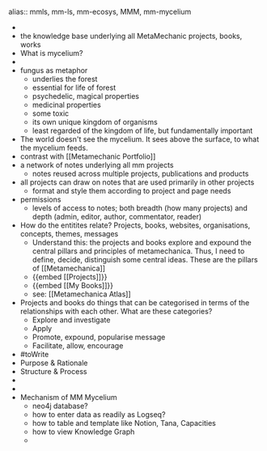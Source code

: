 alias:: mmls, mm-ls, mm-ecosys, MMM, mm-mycelium

-
- the knowledge base underlying all MetaMechanic projects, books, works
- What is mycelium?
-
- fungus as metaphor
	- underlies the forest
	- essential for life of forest
	- psychedelic, magical properties
	- medicinal properties
	- some toxic
	- its own unique kingdom of organisms
	- least regarded of the kingdom of life, but fundamentally important
- The world doesn't see the mycelium. It sees above the surface, to what the mycelium feeds.
- contrast with [[Metamechanic Portfolio]]
- a network of notes underlying all mm projects
	- notes reused across multiple projects, publications and products
- all projects can draw on notes that are used primarily in other projects
	- format and style them according to project and page needs
- permissions
	- levels of access to notes; both breadth (how many projects) and depth (admin, editor, author, commentator, reader)
- How do the entitites relate? Projects, books, websites, organisations, concepts, themes, messages
	- Understand this: the projects and books explore and expound the central pillars and principles of metamechanica. Thus, I need to define, decide, distinguish some central ideas. These are the pillars of [[Metamechanica]]
	- {{embed [[Projects]]}}
	- {{embed [[My Books]]}}
	- see: [[Metamechanica Atlas]]
- Projects and books do things that can be categorised in terms of the relationships with each other. What are these categories?
	- Explore and investigate
	- Apply
	- Promote, expound, popularise message
	- Facilitate, allow, encourage
- #toWrite
- Purpose & Rationale
- Structure & Process
-
-
- Mechanism of MM Mycelium
	- neo4j database?
	- how to enter data as readily as Logseq?
	- how to table and template like Notion, Tana, Capacities
	- how to view Knowledge Graph
	-
